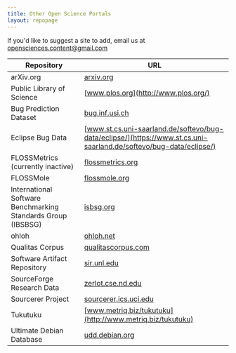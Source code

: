 ```yaml
---
title: Other Open Science Portals
layout: repopage
---
```


If you'd like to suggest a site to add, email us at [opensciences.content@gmail.com](opensciences.content@gmail.com)

Repository | URL
---|---
arXiv.org | [arxiv.org](http://arxiv.org/)
Public Library of Science | [www.plos.org](http://www.plos.org/)
Bug Prediction Dataset | [bug.inf.usi.ch](http://bug.inf.usi.ch)
Eclipse Bug Data | [www.st.cs.uni-saarland.de/softevo/bug-data/eclipse/](https://www.st.cs.uni-saarland.de/softevo/bug-data/eclipse/)
FLOSSMetrics (currently inactive) | [flossmetrics.org](http://flossmetrics.org)
FLOSSMole | [flossmole.org](http://flossmole.org)
International Software Benchmarking Standards Group (IBSBSG)| [isbsg.org](http://isbsg.org)
ohloh | [ohloh.net](http://www.ohloh.net)
Qualitas Corpus | [qualitascorpus.com](http://qualitascorpus.com)
Software Artifact Repository | [sir.unl.edu](http://sir.unl.edu)
SourceForge Research Data | [zerlot.cse.nd.edu](http://zerlot.cse.nd.edu)
Sourcerer Project | [sourcerer.ics.uci.edu](http://sourcerer.ics.uci.edu)
Tukutuku | [www.metriq.biz/tukutuku](http://www.metriq.biz/tukutuku)
Ultimate Debian Database | [udd.debian.org](http://udd.debian.org)
